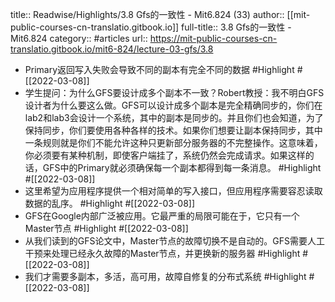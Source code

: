 title:: Readwise/Highlights/3.8 Gfs的一致性 - Mit6.824 (33)
author:: [[mit-public-courses-cn-translatio.gitbook.io]]
full-title:: 3.8 Gfs的一致性 - Mit6.824
category:: #articles
url:: https://mit-public-courses-cn-translatio.gitbook.io/mit6-824/lecture-03-gfs/3.8

- Primary返回写入失败会导致不同的副本有完全不同的数据 #Highlight #[[2022-03-08]]
- 学生提问：为什么GFS要设计成多个副本不一致？Robert教授：我不明白GFS设计者为什么要这么做。GFS可以设计成多个副本是完全精确同步的，你们在lab2和lab3会设计一个系统，其中的副本是同步的。并且你们也会知道，为了保持同步，你们要使用各种各样的技术。如果你们想要让副本保持同步，其中一条规则就是你们不能允许这种只更新部分服务器的不完整操作。这意味着，你必须要有某种机制，即使客户端挂了，系统仍然会完成请求。如果这样的话，GFS中的Primary就必须确保每一个副本都得到每一条消息。 #Highlight #[[2022-03-08]]
- 这里希望为应用程序提供一个相对简单的写入接口，但应用程序需要容忍读取数据的乱序。 #Highlight #[[2022-03-08]]
- GFS在Google内部广泛被应用。它最严重的局限可能在于，它只有一个Master节点 #Highlight #[[2022-03-08]]
- 从我们读到的GFS论文中，Master节点的故障切换不是自动的。GFS需要人工干预来处理已经永久故障的Master节点，并更换新的服务器 #Highlight #[[2022-03-08]]
- 我们才需要多副本，多活，高可用，故障自修复的分布式系统 #Highlight #[[2022-03-08]]